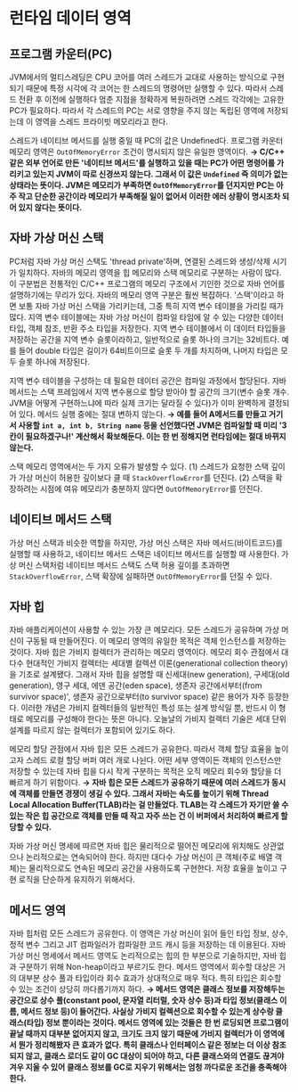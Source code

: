 # 런타임 데이터 영역
## 프로그램 카운터(PC)
JVM에서의 멀티스레딩은 CPU 코어를 여러 스레드가 교대로 사용하는 방식으로 구현되기 때문에 특정 시각에 각 코어는 한 스레드의 명령어만 실행할 수 있다. 따라서 스레드 전환 후 이전에 실행하다 멈춘 지점을 정확하게 복원하려면 스레드 각각에는 고유한 PC가 필요하다. 따라서 각 스레드의 PC는 서로 영향을 주지 않는 독립된 영역에 저장되는데 이 영역을 스레드 프라이빗 메모리라고 한다.

스레드가 네이티브 메서드를 실행 중일 때 PC의 값은 Undefined다. 프로그램 카운터 메모리 영역은 `OutOfMemoryError` 조건이 명시되지 않은 유일한 영역이다.
**→ C/C++ 같은 외부 언어로 만든 '네이티브 메서드'를 실행하고 있을 때는 PC가 어떤 명령어를 가리키고 있는지 JVM이 따로 신경쓰지 않는다. 그래서 이 값은 `Undefined` 즉 의미가 없는 상태라는 뜻이다. JVM은 메모리가 부족하면 `OutOfMemoryError`를 던지지만 PC는 아주 작고 단순한 공간이라 메모리가 부족해질 일이 없어서 이러한 에러 상황이 명시조차 되어 있지 않다는 뜻이다.**

## 자바 가상 머신 스택
PC처럼 자바 가상 머신 스택도 'thread private'하며, 연결된 스레드와 생성/삭제 시기가 일치하다. 자바의 메모리 영역을 힙 메모리와 스택 메모리로 구분하는 사람이 많다. 이 구분법은 전통적인 C/C++ 프로그램의 메모리 구조에서 기인한 것으로 자바 언어를 설명하기에는 무리가 있다. 자바의 메모리 영역 구분은 훨씬 복잡하다. '스택'이라고 하면 보통 자바 가상 머신 스택을 가리키는데, 그중 특히 지역 변수 테이블을 가리킬 때가 많다.
지역 변수 테이블에는 자바 가상 머신이 컴파일 타임에 알 수 있는 다양한 데이터 타입, 객체 참조, 반환 주소 타입을 저장한다. 지역 변수 테이블에서 이 데이터 타입들을 저장하는 공간을 지역 변수 슬롯이라하고, 일반적으로 슬롯 하나의 크기는 32비트다. 예를 들어 double 타입은 길이가 64비트이므로 슬롯 두 개를 차지하며, 나머지 타입은 모두 슬롯 하나에 저장된다.

지역 변수 테이블을 구성하는 데 필요한 데이터 공간은 컴파일 과정에서 할당된다. 자바 메서드는 스택 프레임에서 지역 변수용으로 할당 받아야 할 공간의 크기(변수 슬롯 개수. JVM을 어떻게 구현하느냐에 따라 실제 크기는 달라질 수 있다)가 이미 완벽하게 결정되어 있다. 메서드 실행 중에는 절대 변하지 않는다.
**→ 예를 들어 A메서드를 만들고 거기서 사용할 `int a, int b, String name` 등을 선언했다면 JVM은 컴파일할 때 미리 '3칸이 필요하겠구나!' 계산해서 확보해둔다. 이는 한 번 정해지면 런타임에는 절대 바뀌지 않는다.**

스택 메모리 영역에서는 두 가지 오류가 발생할 수 있다. (1) 스레드가 요청한 스택 깊이가 가상 머신이 허용한 깊이보다 클 때 `StackOverflowError`를 던진다. (2) 스택을 확장하려는 시점에 여유 메모리가 충분하지 않다면 `OutOfMemoryError`를 던진다.

## 네이티브 메서드 스택
가상 머신 스택과 비슷한 역할을 하지만, 가상 머신 스택은 자바 메서드(바이트코드)를 실행할 때 사용하고, 네이티브 메서드 스택은 네이티브 메서드를 실행할 때 사용한다. 가상 머신 스택처럼 네이티브 메서드 스택도 스택 허용 깊이를 초과하면 `StackOverflowError`, 스택 확장에 실패하면 `OutOfMemoryError`를 던질 수 있다.

## 자바 힙
자바 애플리케이션이 사용할 수 있는 가장 큰 메모리다. 모든 스레드가 공유하며 가상 머신이 구동될 때 만들어진다. 이 메모리 영역의 유일한 목적은 객체 인스턴스를 저장하는 것이다. 자바 힙은 가비지 컬렉터가 관리하는 메모리 영역이다. 메모리 회수 관점에서 대다수 현대적인 가비지 컬렉터는 세대별 컬렉션 이론(generational collection theory)을 기초로 설계됐다. 그래서 자바 힙을 설명할 때 신세대(new generation), 구세대(old generation), 영구 세대, 에덴 공간(eden space), 생존자 공간에서부터(from survivor space)', 생존자 공간으로부터(to survivor space) 같은 용어가 자주 등장한다. 이러한 개념은 가비지 컬렉터들의 일반적인 특성 또는 설계 방식일 뿐, 반드시 이 형태로 메모리를 구성해야 한다는 뜻은 아니다. 오늘날의 가비지 컬렉터 기술은 세대 단위 설계를 따르지 않는 컬렉터가 포함되어 있기도 하다.

메모리 할당 관점에서 자바 힙은 모든 스레드가 공유한다. 따라서 객체 할당 효율을 높이고자 스레드 로컬 할당 버퍼 여러 개로 나뉜다. 어떤 세부 영역이든 객체의 인스턴스만 저장할 수 있는데 자바 힙을 다시 작게 구분하는 목적은 오직 메모리 회수와 할당을 더 빠르게 하기 위함이다.
**→ 자바 힙은 모든 스레드가 공유하기 때문에 여러 스레드가 동시에 객체를 만들면 경쟁이 생길 수 있다. 그래서 자바는 속도를 높이기 위해 Thread Local Allocation Buffer(TLAB)라는 걸 만들었다. TLAB는 각 스레드가 자기만 쓸 수 있는 작은 힙 공간으로 객체를 만들 때 작고 자주 쓰는 건 이 버퍼에서 처리하여 빠르게 할당할 수 있다.**

자바 가상 머신 명세에 따르면 자바 힙은 물리적으로 떨어진 메모리에 위치해도 상관없으나 논리적으로는 연속되어야 한다. 하지만 대다수 가상 머신이 큰 객체(주로 배열 객체)는 물리적으로도 연속된 메모리 공간을 사용하도록 구현한다. 저장 효율을 높이고 구현 로직을 단순하게 유지하기 위해서다.

## 메서드 영역
자바 힙처럼 모든 스레드가 공유한다. 이 영역은 가상 머신이 읽어 들인 타입 정보, 상수, 정적 변수 그리고 JIT 컴파일러가 컴파일한 코드 캐시 등을 저장하는 데 이용된다. 자바 가상 머신 명세에서 메서드 영역도 논리적으로는 힙의 한 부분으로 기술하지만, 자바 힙과 구분하기 위해 Non-heap이라고 부르기도 한다.
메서드 영역에서 회수할 대상은 거의 대부분 상수 풀과 타입이라 회수 효과가 상대적으로 매우 적다. 특히 타입은 회수할 수 있는 조건이 상당히 까다롭기까지 하다.
**→ 메서드 영역은 클래스 정보를 저장해두는 공간으로 상수 풀(constant pool, 문자열 리터럴, 숫자 상수 등)과 타입 정보(클래스 이름, 메서드 정보 등)이 들어간다. 사실상 가비지 컬렉션으로 회수할 수 있는게 상수랑 클래스(타입) 정보 뿐이라는 것이다. 메서드 영역에 있는 것들은 한 번 로딩되면 프로그램이 끝날 때까지 대부분 없어지지 않고, 크기도 크지 않기 때문에 가비지 컬렉터가 이 영역에서 뭔가 정리해봤자 큰 효과가 없다. 특히 클래스나 인터페이스 같은 정보는 더 이상 참조되지 않고, 클래스 로더도 같이 GC 대상이 되어야 하고, 다른 클래스와의 연결도 끊겨야 겨우 지울 수 있어 클래스 정보를 GC로 지우기 위해서는 엄청 까다로운 조건을 충족해야 한다.**
